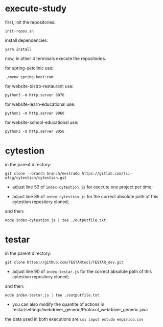 # execute-study

first, init the repositories:

`init-repos.sh`

install dependencies:

`yarn install`

now, in other 4 terminals execute the repositories.

for spring-petclinic use: 

`./mvnw spring-boot:run`

for website-bistro-restaurant use: 

`python3 -m http.server 8070`

for website-learn-educational use: 

`python3 -m http.server 8060`


for website-school-educational use: 

`python3 -m http.server 8050`

# cytestion

in the parent directory:

`git clone --branch branch/mestrado https://gitlab.com/lsi-ufcg/cytestion/cytestion.git`

- adjust line 53 of `index-cytestion.js` for execute one project per time;

- adjust line 89 of `index-cytestion.js` for the correct absolute path of this cytestion repository cloned;

and then:

`node index-cytestion.js | tee ./outputfile.txt`

# testar

in the parent directory:

`git clone https://github.com/TESTARtool/TESTAR_dev.git`

- adjust line 90 of `index-testar.js` for the correct absolute path of this cytestion repository cloned;

and then:

`node index-testar.js | tee ./outputfile.txt`

- you can also modify the quantite of actions in: testar/settings/webdriver_generic/Protocol_webdriver_generic.java

the data used in both executions are `csv input estudo empírico.csv`